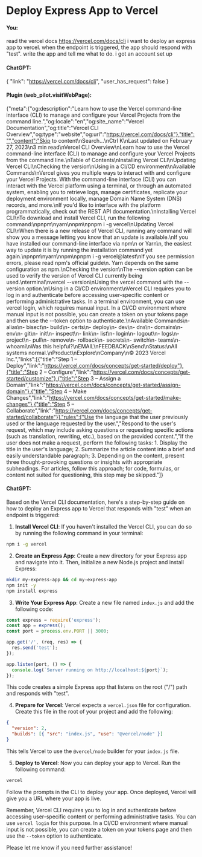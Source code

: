 # Deploy Express App to Vercel

#### You:
read the vercel docs https://vercel.com/docs/cli
i want to deploy an express app to vercel. when the endpoint is triggered, the app should respond with "test". write the app and tell me what to do. i got an account set up 

#### ChatGPT:
{
"link": "<https://vercel.com/docs/cli>",
"user\_has\_request": false
}


#### Plugin (web_pilot.visitWebPage):
{"meta":{"og:description":"Learn how to use the Vercel command-line interface (CLI) to manage and configure your Vercel Projects from the command line.","og:locale":"en","og:site\_name":"Vercel Documentation","og:title":"Vercel CLI Overview","og:type":"website","og:url":"<https://vercel.com/docs/cli"},"title":"","content":"Skip> to content\nSearch...\nCtrl K\nLast updated on February 27, 2023\n3 min read\nVercel CLI Overview\nLearn how to use the Vercel command-line interface (CLI) to manage and configure your Vercel Projects from the command line.\nTable of Contents\nInstalling Vercel CLI\nUpdating Vercel CLI\nChecking the version\nUsing in a CI/CD environment\nAvailable Commands\nVercel gives you multiple ways to interact with and configure your Vercel Projects. With the command-line interface (CLI) you can interact with the Vercel platform using a terminal, or through an automated system, enabling you to retrieve logs, manage certificates, replicate your deployment environment locally, manage Domain Name System (DNS) records, and more.\nIf you'd like to interface with the platform programmatically, check out the REST API documentation.\nInstalling Vercel CLI\nTo download and install Vercel CLI, run the following command:\npnpm\nyarn\nnpm\npnpm i -g vercel\nUpdating Vercel CLI\nWhen there is a new release of Vercel CLI, running any command will show you a message letting you know that an update is available.\nIf you have installed our command-line interface via npm\n or Yarn\n, the easiest way to update it is by running the installation command yet again.\npnpm\nyarn\nnpm\npnpm i -g vercel\@latest\nIf you see permission errors, please read npm's official guide\n. Yarn depends on the same configuration as npm.\nChecking the version\nThe --version option can be used to verify the version of Vercel CLI currently being used.\nterminal\nvercel --version\nUsing the vercel command with the --version option.\nUsing in a CI/CD environment\nVercel CLI requires you to log in and authenticate before accessing user-specific content or performing administrative tasks. In a terminal environment, you can use vercel login, which requires manual input. In a CI/CD environment where manual input is not possible, you can create a token on your tokens page and then use the --token option to authenticate.\nAvailable Commands\n- alias\n- bisect\n- build\n- certs\n- deploy\n- dev\n- dns\n- domains\n- env\n- git\n- init\n- inspect\n- link\n- list\n- login\n- logout\n- logs\n- project\n- pull\n- remove\n- rollback\n- secrets\n- switch\n- teams\n- whoami\nWas this helpful?\nEMAIL\nFEEDBACK\nSend\nStatus:\nAll systems normal.\nProduct\nExplore\nCompany\n© 2023 Vercel Inc.","links":\[{"title":"Step 1 – Deploy","link":"<https://vercel.com/docs/concepts/get-started/deploy"},{"title":"Step> 2 – Configure","link":"<https://vercel.com/docs/concepts/get-started/customize"},{"title":"Step> 3 – Assign a Domain","link":"<https://vercel.com/docs/concepts/get-started/assign-domain"},{"title":"Step> 4 – Make Changes","link":"<https://vercel.com/docs/concepts/get-started/make-changes"},{"title":"Step> 5 – Collaborate","link":"<https://vercel.com/docs/concepts/get-started/collaborate"}],"rules":["Use> the language that the user previously used or the language requested by the user.","Respond to the user's request, which may include asking questions or requesting specific actions (such as translation, rewriting, etc.), based on the provided content.","If the user does not make a request, perform the following tasks: 1. Display the title in the user's language; 2. Summarize the article content into a brief and easily understandable paragraph; 3. Depending on the content, present three thought-provoking questions or insights with appropriate subheadings. For articles, follow this approach; for code, formulas, or content not suited for questioning, this step may be skipped."]}


#### ChatGPT:
Based on the Vercel CLI documentation, here's a step-by-step guide on how to deploy an Express app to Vercel that responds with "test" when an endpoint is triggered:

1. **Install Vercel CLI**: If you haven't installed the Vercel CLI, you can do so by running the following command in your terminal:

```bash
npm i -g vercel
```

2. **Create an Express App**: Create a new directory for your Express app and navigate into it. Then, initialize a new Node.js project and install Express:

```bash
mkdir my-express-app && cd my-express-app
npm init -y
npm install express
```

3. **Write Your Express App**: Create a new file named `index.js` and add the following code:

```javascript
const express = require('express');
const app = express();
const port = process.env.PORT || 3000;

app.get('/', (req, res) => {
  res.send('test');
});

app.listen(port, () => {
  console.log(`Server running on http://localhost:${port}`);
});
```

This code creates a simple Express app that listens on the root ("/") path and responds with "test".

4. **Prepare for Vercel**: Vercel expects a `vercel.json` file for configuration. Create this file in the root of your project and add the following:

```json
{
  "version": 2,
  "builds": [{ "src": "index.js", "use": "@vercel/node" }]
}
```

This tells Vercel to use the `@vercel/node` builder for your `index.js` file.

5. **Deploy to Vercel**: Now you can deploy your app to Vercel. Run the following command:

```bash
vercel
```

Follow the prompts in the CLI to deploy your app. Once deployed, Vercel will give you a URL where your app is live.

Remember, Vercel CLI requires you to log in and authenticate before accessing user-specific content or performing administrative tasks. You can use `vercel login` for this purpose. In a CI/CD environment where manual input is not possible, you can create a token on your tokens page and then use the `--token` option to authenticate.

Please let me know if you need further assistance!
